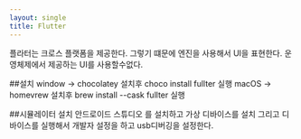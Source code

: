 ```yaml
---
layout: single
title: Flutter
---
```


플라터는 크로스 플랫폼을 제공한다. 그렇기 떄문에 엔진을 사용해서 UI을 표현한다. 운영체제에서 제공하는 UI를 사용할수없다. 

##설치
window -> chocolatey 설치후 choco install fullter 실행
macOS -> homevrew 설치후 brew install --cask fullter 실행

##시뮬레이터 설치
안드로이드 스튜디오 를 설치하고 가상 디바이스를 설치 그리고 디바이스를 실행해서 개발자 설정을 하고 usb디버깅을 설정한다.
